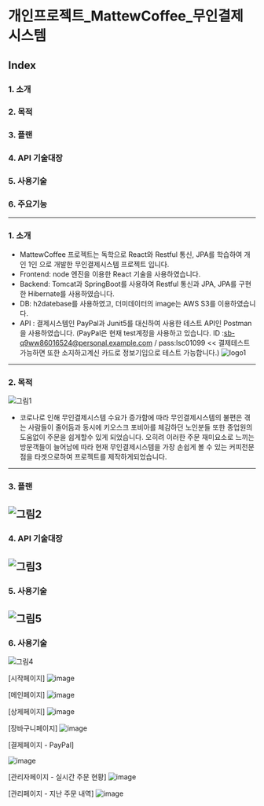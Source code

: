 # 개인프로젝트_MattewCoffee_무인결제시스템

## Index
### 1. 소개
### 2. 목적
### 3. 플랜
### 4. API 기술대장
### 5. 사용기술
### 6. 주요기능
-----------------
### 1. 소개
- MattewCoffee 프로젝트는 독학으로 React와 Restful 통신, JPA를 학습하여 개인 1인 으로 개발한 무인결제시스템 프로젝트 입니다.
- Frontend: node 엔진을 이용한 React 기술을 사용하였습니다.
- Backend: Tomcat과 SpringBoot를 사용하여 Restful 통신과 JPA, JPA를 구현한 Hibernate를 사용하였습니다.
- DB: h2datebase를 사용하였고, 더미데이터의 image는 AWS S3를 이용하였습니다.
- API : 결제시스템인 PayPal과 Junit5를 대신하여 사용한 테스트 API인 Postman을 사용하였습니다.
   (PayPal은 현재 test계정을 사용하고 있습니다. ID :sb-q9ww86016524@personal.example.com / pass:lsc01099 << 결제테스트가능하면 또한 소지하고계신 카드로 정보기입으로 테스트 가능합니다.)
![logo1](https://user-images.githubusercontent.com/73806238/125185489-0b583500-e260-11eb-8af2-68d13691691c.png)
--------------------
### 2. 목적
![그림1](https://user-images.githubusercontent.com/73806238/125185650-021b9800-e261-11eb-9a49-88e75c9977f1.jpg)
- 코로나로 인해 무인결제시스템 수요가 증가함에 따라 무인결제시스템의 불편은 겪는 사람들이 줄어듬과 동시에 키오스크 포비아를 체감하던 노인분들 또한 종업원의 도움없이 주문을 쉽게할수 있게 되었습니다. 오히려 이러한 주문 재미요소로 느끼는 방문객들이 늘어남에 따라 현재 무인결제시스템을 가장 손쉽게 볼 수 있는 커피전문점을 타겟으로하여 프로젝트를 제작하게되었습니다.
-----------------------
### 3. 플랜
![그림2](https://user-images.githubusercontent.com/73806238/125185921-625f0980-e262-11eb-95f0-cab36d64bb8e.png)
------------------------
### 4. API 기술대장
![그림3](https://user-images.githubusercontent.com/73806238/125185985-bc5fcf00-e262-11eb-84a1-150220f48541.png)
------------------------
### 5. 사용기술
![그림5](https://user-images.githubusercontent.com/73806238/125186724-fd59e280-e266-11eb-85b9-02be22cdd523.png)
------------------------
### 6. 사용기술
![그림4](https://user-images.githubusercontent.com/73806238/125186141-8e2ebf00-e263-11eb-9ba1-61281d9a7262.png)

[시작페이지]
![image](https://user-images.githubusercontent.com/73806238/125186900-d2bc5980-e267-11eb-9cf4-46d2f1144c21.png)

[메인페이지]
![image](https://user-images.githubusercontent.com/73806238/125186981-49595700-e268-11eb-86d9-f9c8853d6978.png)

[상제페이지]
![image](https://user-images.githubusercontent.com/73806238/125187010-655cf880-e268-11eb-9d0a-0b9fc8079081.png)

[장바구니페이지]
![image](https://user-images.githubusercontent.com/73806238/125187028-7574d800-e268-11eb-994b-66452d564d14.png)

[결제페이지 - PayPal]

![image](https://user-images.githubusercontent.com/73806238/125187043-91787980-e268-11eb-8339-3e1f71c78329.png)

[관리자페이지 - 실시간 주문 현황]
![image](https://user-images.githubusercontent.com/73806238/125187066-ba007380-e268-11eb-8013-b72fb2463ada.png)

[관리페이지 - 지난 주문 내역]
![image](https://user-images.githubusercontent.com/73806238/125187075-c389db80-e268-11eb-8721-41db464be846.png)

